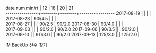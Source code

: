 date num min/rt |   12   |   18   |   20   |   21   
----------------+--------+--------+--------+--------
2017-08-19      |        |        |        |       
2017-08-23      | 90/4.5 |        |        |       
2017-08-27      |        |        | 90/2.5 | 90/2.0
2017-08-30      | 90/4.0 |        |        |       
2017-09-03      |        |        | 90/2.0 | 90/2.0
2017-09-06      | 90/3.5 |        | 90/2.0 |       
2017-09-10      |        | 90/3.0 |        | 90/2.0
2017-09-13      | 125/3.0 |        | 125/2.0 |       

IM BackUp 선수 찾기
